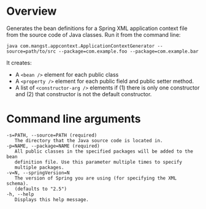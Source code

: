 # Overview

Generates the bean definitions for a Spring XML application context file from the source code of Java classes.  Run it from the command line:

    java com.mangst.appcontext.ApplicationContextGenerator --source=path/to/src --package=com.example.foo --package=com.example.bar
    
It creates:

 *   A `<bean />` element for each public class
 *   A `<property />` element for each public field and public setter method.
 *   A list of `<constructor-arg />` elements if (1) there is only one constructor and (2) that constructor is not the default constructor.

# Command line arguments

    -s=PATH, --source=PATH (required)
       The directory that the Java source code is located in.
    -p=NAME, --package=NAME (required)
       All public classes in the specified packages will be added to the bean
       definition file. Use this parameter multiple times to specify
       multiple packages.
    -v=N, --springVersion=N
       The version of Spring you are using (for specifying the XML schema).
       (defaults to "2.5")
    -h, --help
       Displays this help message.
